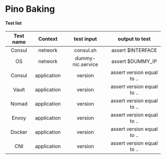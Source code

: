 # Pino Baking

#### Test list

| Test name | Context |test input|output to test|
| :-------------------: |:-----:|:----:|:-----:|
|Consul|network|consul.sh|assert $INTERFACE|
|OS|network|dummy-nic.service|assert $DUMMY_IP|
|Consul|application|version|assert version equal to .. |
|Vault|application|version|assert version equal to ..|
|Nomad|application|version|assert version equal to ..|
|Envoy|application|version|assert version equal to ..|
|Docker|application|version|assert version equal to ..|
|CNI|application|version|assert version equal to ..|